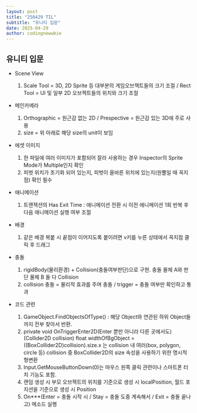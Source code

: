 ```yaml
---
layout: post
title: "250429 TIL"
subtitle: "유니티 입문"
date: 2025-04-29
author: codingnewwbie
---
```

## 유니티 입문

- Scene View
  1. Scale Tool = 3D, 2D Sprite 등 대부분의 게임오브젝트들의 크기 조절 / Rect Tool = UI 및 일부 2D 오브젝트들의 위치와 크기 조절


- 메인카메라
  1. Orthographic = 원근감 없는 2D / Prespective = 원근감 있는 3D에 주로 사용
  2. size = 위 아래로 해당 size의 unit이 보임


- 에셋 이미지
  1. 한 파일에 여러 이미지가 포함되어 잘라 사용하는 경우  Inspector의 Sprite Mode가 Multiple인지 확인
  2. 피벗 위치가 초기화 되어 있는지, 피벗이 올바른 위치에 있는지(원뿔일 때 꼭지점) 확인 필수


- 애니메이션
  1. 트랜잭션의 Has Exit Time : 애니메이션 전환 시 이전 애니메이션 1회 반복 후 다음 애니메이션 실행 여부 조절


- 배경
  1. 같은 배경 복붙 시 끝점이 이어지도록 붙이려면 v키를 누른 상태에서 꼭지점 클릭 후 드래그


- 충돌
  1. rigidBody(물리환경) + Collision(충돌여부판단)으로 구현. 충돌 물체 A와 판단 물체 B 둘 다 Collision
  2. collision 충돌 = 물리적 효과를 주며 충돌 / trigger = 충돌 여부만 확인하고 통과


- 코드 관련
  1. GameObject.FindObjectsOfType<ClassName>() : 해당 Object와 연관된 하위 Object들까지 전부 찾아서 반환.
  2. private void OnTriggerEnter2D(Enter 뿐만 아니라 다른 곳에서도)(Collider2D collision) float widthOfBgObject = ((BoxCollider2D)collision).size.x
     는 collision 내 여러(box, polygon, circle 등) collision 중 BoxCollider2D의 size 속성을 사용하기 위한 명시적 형변환
  3. Input.GetMouseButtonDown(0)는 마우스 왼쪽 클릭 관련이나 스마트폰 터치 기능도 포함.
  4. 랜덤 생성 시 부모 오브젝트의 위치를 기준으로 생성 시 localPosition, 월드 포지션을 기준으로 생성 시 Position
  5. On***(Enter = 충돌 시작 시 / Stay = 충돌 도중 계속해서 / Exit = 충돌 끝나고) 메소드 실행

  
